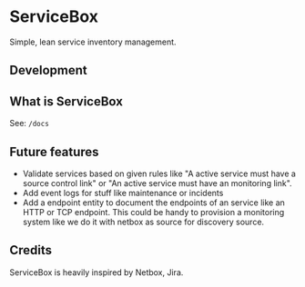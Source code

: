 # ServiceBox

Simple, lean service inventory management.

## Development

## What is ServiceBox

See: `/docs`

## Future features

- Validate services based on given rules like "A active service must have a source control link" or "An active service must have an monitoring link".
- Add event logs for stuff like maintenance or incidents
- Add a endpoint entity to document the endpoints of an service like an HTTP or TCP endpoint. This could be handy to provision a monitoring system like we do it with netbox as source for discovery source.

## Credits

ServiceBox is heavily inspired by Netbox, Jira.
